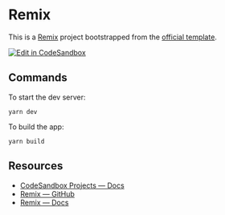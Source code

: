 # Remix

This is a [Remix](https://remix.run) project bootstrapped from the [official template](https://github.com/remix-run/remix/tree/main/templates/remix).

[![Edit in CodeSandbox](https://assets.codesandbox.io/github/button-edit-lime.svg)](https://codesandbox.io/p/github/codesandbox/codesandbox-template-remix/main)

## Commands

To start the dev server:
```
yarn dev
```

To build the app:
```
yarn build
```

## Resources

- [CodeSandbox Projects — Docs](https://codesandbox.io/docs/projects)
- [Remix — GitHub](https://github.com/remix-run/remix)
- [Remix — Docs](https://remix.run/docs)
